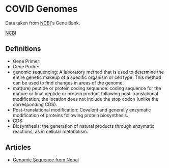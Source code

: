 # COVID Genomes
Data taken from [NCBI](https://www.ncbi.nlm.nih.gov/ "National Center for Biotechnology Information")'s Gene Bank.

[NCBI](https://www.ncbi.nlm.nih.gov/ "National Center for Biotechnology Information")


## Definitions
- Gene Primer: 
- Gene Probe: 
- genomic sequencing: A laboratory method that is used to determine the entire genetic makeup of a specific organism or cell type. This method can be used to find changes in areas of the genome.
- mat(ure) peptide or protein coding sequence: coding sequence for the mature or final peptide or protein product following post-translational modification; the location does not include the stop codon (unlike the corresponding CDS).
- Post-translational modification: Covalent and generally enzymatic modification of proteins following protein biosynthesis.
- CDS: 
- Biosynthesis: the generation of natural products through enzymatic reactions, as in cellular metabolism.


## Articles
- [Genomic Sequence from Nepal](https://journals.asm.org/doi/10.1128/MRA.00169-20 "Complete Genome Sequence of a 2019 Novel Coronavirus (SARS-CoV-2) Strain Isolated in Nepal")